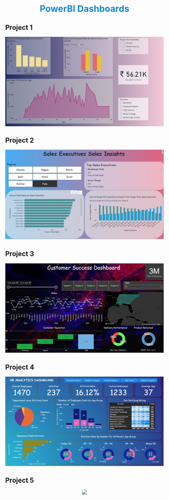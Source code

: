 <h1 align="center" style="color:#1986cf">PowerBI Dashboards</h1>
<h2>Project 1</h2>
<div align="center"><img src="https://github.com/AkashHiremath856/Data-Analysis-Projects/blob/main/PowerBI/Project%201.png"></div>
<h2>Project 2</h2>
<div align="center"><img src="https://github.com/AkashHiremath856/Data-Analysis-Projects/blob/main/PowerBI/Project%202%20pbix.png"></div>
<h2>Project 3</h2>
<div align="center"><img src="https://github.com/AkashHiremath856/Data-Analysis-Projects/blob/main/PowerBI/Project%203%20pbix.png"></div>
<h2>Project 4</h2>
<div align="center"><img src="https://github.com/AkashHiremath856/Data-Analysis-Projects/blob/main/PowerBI/Project%204%20pbix.jpg"></div>
<h2>Project 5</h2>
<div align="center"><img src="https://github.com/AkashHiremath856/Data-Analysis-Projects/blob/main/PowerBI/Project%205%20pbix.jpg"></div>